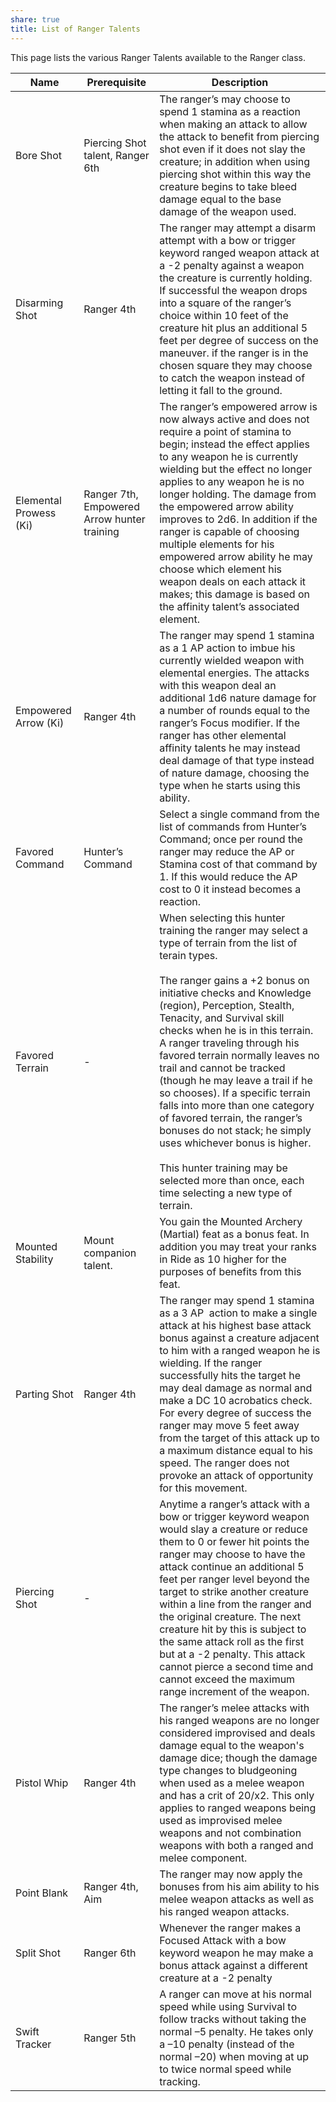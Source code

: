 ```yaml
---
share: true
title: List of Ranger Talents
---
```


This page lists the various Ranger Talents available to the Ranger class.

| Name                   | Prerequisite                                | Description                                                                                                                                                                                                                                                                                                                                                                                                                                                                                                                                                                                                                                                                                   |
| ---------------------- | ------------------------------------------- | --------------------------------------------------------------------------------------------------------------------------------------------------------------------------------------------------------------------------------------------------------------------------------------------------------------------------------------------------------------------------------------------------------------------------------------------------------------------------------------------------------------------------------------------------------------------------------------------------------------------------------------------------------------------------------------------- |
| Bore Shot              | Piercing Shot talent, Ranger 6th            | The ranger’s may choose to spend 1 stamina as a reaction when making an attack to allow the attack to benefit from piercing shot even if it does not slay the creature; in addition when using piercing shot within this way the creature begins to take bleed damage equal to the base damage of the weapon used.                                                                                                                                                                                                                                                                                                                                                                            |
| Disarming Shot         | Ranger 4th                                  | The ranger may attempt a disarm attempt with a bow or trigger keyword ranged weapon attack at a -2 penalty against a weapon the creature is currently holding. If successful the weapon drops into a square of the ranger’s choice within 10 feet of the creature hit plus an additional 5 feet per degree of success on the maneuver. if the ranger is in the chosen square they may choose to catch the weapon instead of letting it fall to the ground.                                                                                                                                                                                                                                    |
| Elemental Prowess (Ki) | Ranger 7th, Empowered Arrow hunter training | The ranger’s empowered arrow is now always active and does not require a point of stamina to begin; instead the effect applies to any weapon he is currently wielding but the effect no longer applies to any weapon he is no longer holding. The damage from the empowered arrow ability improves to 2d6. In addition if the ranger is capable of choosing multiple elements for his empowered arrow ability he may choose which element his weapon deals on each attack it makes; this damage is based on the affinity talent’s associated element.                                                                                                                                         |
| Empowered Arrow (Ki)   | Ranger 4th                                  | The ranger may spend 1 stamina as a 1 AP action to imbue his currently wielded weapon with elemental energies. The attacks with this weapon deal an additional 1d6 nature damage for a number of rounds equal to the ranger’s Focus modifier. If the ranger has other elemental affinity talents he may instead deal damage of that type instead of nature damage, choosing the type when he starts using this ability.                                                                                                                                                                                                                                                                       |
| Favored Command        | Hunter’s Command                            | Select a single command from the list of commands from Hunter’s Command; once per round the ranger may reduce the AP or Stamina cost of that command by 1. If this would reduce the AP cost to 0 it instead becomes a reaction.                                                                                                                                                                                                                                                                                                                                                                                                                                                               |
| Favored Terrain        | \-                                          | When selecting this hunter training the ranger may select a type of terrain from the list of terain types.<br><br>The ranger gains a +2 bonus on initiative checks and Knowledge (region), Perception, Stealth, Tenacity, and Survival skill checks when he is in this terrain. A ranger traveling through his favored terrain normally leaves no trail and cannot be tracked (though he may leave a trail if he so chooses). If a specific terrain falls into more than one category of favored terrain, the ranger’s bonuses do not stack; he simply uses whichever bonus is higher.<br><br>This hunter training may be selected more than once, each time selecting a new type of terrain. |
| Mounted Stability      | Mount companion talent.                     | You gain the Mounted Archery (Martial) feat as a bonus feat. In addition you may treat your ranks in Ride as 10 higher for the purposes of benefits from this feat.                                                                                                                                                                                                                                                                                                                                                                                                                                                                                                                           |
| Parting Shot           | Ranger 4th                                  | The ranger may spend 1 stamina as a 3 AP  action to make a single attack at his highest base attack bonus against a creature adjacent to him with a ranged weapon he is wielding. If the ranger successfully hits the target he may deal damage as normal and make a DC 10 acrobatics check. For every degree of success the ranger may move 5 feet away from the target of this attack up to a maximum distance equal to his speed. The ranger does not provoke an attack of opportunity for this movement.                                                                                                                                                                                  |
| Piercing Shot          | \-                                          | Anytime a ranger’s attack with a bow or trigger keyword weapon would slay a creature or reduce them to 0 or fewer hit points the ranger may choose to have the attack continue an additional 5 feet per ranger level beyond the target to strike another creature within a line from the ranger and the original creature. The next creature hit by this is subject to the same attack roll as the first but at a -2 penalty. This attack cannot pierce a second time and cannot exceed the maximum range increment of the weapon.                                                                                                                                                            |
| Pistol Whip            | Ranger 4th                                  | The ranger’s melee attacks with his ranged weapons are no longer considered improvised and deals damage equal to the weapon's damage dice; though the damage type changes to bludgeoning when used as a melee weapon and has a crit of 20/x2. This only applies to ranged weapons being used as improvised melee weapons and not combination weapons with both a ranged and melee component.                                                                                                                                                                                                                                                                                                  |
| Point Blank            | Ranger 4th, Aim                             | The ranger may now apply the bonuses from his aim ability to his melee weapon attacks as well as his ranged weapon attacks.                                                                                                                                                                                                                                                                                                                                                                                                                                                                                                                                                                   |
| Split Shot             | Ranger 6th                                  | Whenever the ranger makes a Focused Attack with a bow keyword weapon he may make a bonus attack against a different creature at a -2 penalty                                                                                                                                                                                                                                                                                                                                                                                                                                                                                                                                                  |
| Swift Tracker          | Ranger 5th                                  | A ranger can move at his normal speed while using Survival to follow tracks without taking the normal –5 penalty. He takes only a –10 penalty (instead of the normal –20) when moving at up to twice normal speed while tracking.                                                                                                                                                                                                                                                                                                                                                                                                                                                             |
